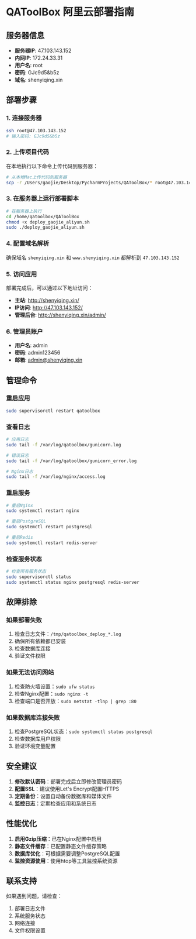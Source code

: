 # QAToolBox 阿里云部署指南

## 服务器信息
- **服务器IP**: 47.103.143.152
- **内网IP**: 172.24.33.31
- **用户名**: root
- **密码**: GJc9d5&b5z
- **域名**: shenyiqing.xin

## 部署步骤

### 1. 连接服务器
```bash
ssh root@47.103.143.152
# 输入密码: GJc9d5&b5z
```

### 2. 上传项目代码
在本地执行以下命令上传代码到服务器：
```bash
# 从本地Mac上传代码到服务器
scp -r /Users/gaojie/Desktop/PycharmProjects/QAToolBox/* root@47.103.143.152:/home/qatoolbox/QAToolBox/
```

### 3. 在服务器上运行部署脚本
```bash
# 在服务器上执行
cd /home/qatoolbox/QAToolBox
chmod +x deploy_gaojie_aliyun.sh
sudo ./deploy_gaojie_aliyun.sh
```

### 4. 配置域名解析
确保域名 `shenyiqing.xin` 和 `www.shenyiqing.xin` 都解析到 `47.103.143.152`

### 5. 访问应用
部署完成后，可以通过以下地址访问：
- **主站**: http://shenyiqing.xin/
- **IP访问**: http://47.103.143.152/
- **管理后台**: http://shenyiqing.xin/admin/

### 6. 管理员账户
- **用户名**: admin
- **密码**: admin123456
- **邮箱**: admin@shenyiqing.xin

## 管理命令

### 重启应用
```bash
sudo supervisorctl restart qatoolbox
```

### 查看日志
```bash
# 应用日志
sudo tail -f /var/log/qatoolbox/gunicorn.log

# 错误日志
sudo tail -f /var/log/qatoolbox/gunicorn_error.log

# Nginx日志
sudo tail -f /var/log/nginx/access.log
```

### 重启服务
```bash
# 重启Nginx
sudo systemctl restart nginx

# 重启PostgreSQL
sudo systemctl restart postgresql

# 重启Redis
sudo systemctl restart redis-server
```

### 检查服务状态
```bash
# 检查所有服务状态
sudo supervisorctl status
sudo systemctl status nginx postgresql redis-server
```

## 故障排除

### 如果部署失败
1. 检查日志文件：`/tmp/qatoolbox_deploy_*.log`
2. 确保所有依赖都已安装
3. 检查数据库连接
4. 验证文件权限

### 如果无法访问网站
1. 检查防火墙设置：`sudo ufw status`
2. 检查Nginx配置：`sudo nginx -t`
3. 检查端口是否开放：`sudo netstat -tlnp | grep :80`

### 如果数据库连接失败
1. 检查PostgreSQL状态：`sudo systemctl status postgresql`
2. 检查数据库用户权限
3. 验证环境变量配置

## 安全建议

1. **修改默认密码**：部署完成后立即修改管理员密码
2. **配置SSL**：建议使用Let's Encrypt配置HTTPS
3. **定期备份**：设置自动备份数据库和媒体文件
4. **监控日志**：定期检查应用和系统日志

## 性能优化

1. **启用Gzip压缩**：已在Nginx配置中启用
2. **静态文件缓存**：已配置静态文件缓存策略
3. **数据库优化**：可根据需要调整PostgreSQL配置
4. **监控资源使用**：使用htop等工具监控系统资源

## 联系支持

如果遇到问题，请检查：
1. 部署日志文件
2. 系统服务状态
3. 网络连接
4. 文件权限设置
